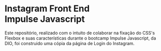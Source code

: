# Instagram Front End <br/> Impulse Javascript

Este repositório, realizado com o intuito de colaborar na fixação do CSS's Flexbox e suas características durante o bootcamp Impulse Javascript, da DIO, foi construido uma cópia da página de Login do Instagram.

